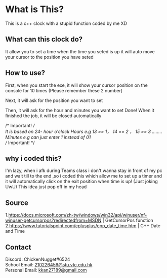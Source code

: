 # What is This?
This is a c++ clock with a stupid function coded by me XD

## What can this clock do?
It allow you to set a time when the time you seted is up it will auto move your cursor to the position you have seted

## How to use?
First, when you start the exe, it will show your cursor position on the console for 10 times (Please remember these 2 number)
  
Next, it will ask for the position you want to set
  
Then, it will ask for the hour and minutes you want to set
Done! When it finished the job, it will be closed automatically
  
/* Important! */  
It is based on 24- hour o'clock 
Hours e.g 13 == 1， 14 == 2 ， 15 == 3 ........
Minutes e.g can just enter 1 instead of 01  
/* Important! */

## why i coded this?
I'm lazy, when i afk during Teams class i don't wanna stay in front of my pc and wait till to the end ,so i coded this which allow me to set up a timer and it will automatically click on the exit position when time is up! (Just joking UwU) This idea just pop off in my head
  
## Source
1.https://docs.microsoft.com/zh-tw/windows/win32/api/winuser/nf-winuser-getcursorpos?redirectedfrom=MSDN | GetCursorPos function  
2.https://www.tutorialspoint.com/cplusplus/cpp_date_time.htm | C++ Date and Time
  
## Contact
Discord: ChickenNugget#6524  
School Email: 210226456@stu.vtc.edu.hk  
Personal Email: kkan27189@gmail.com
